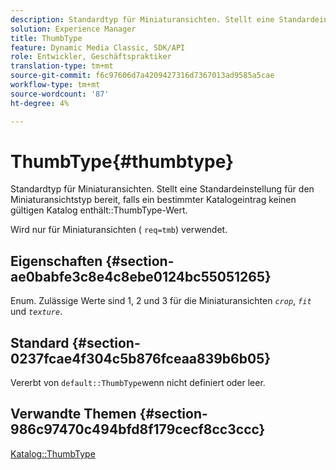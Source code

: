 ```yaml
---
description: Standardtyp für Miniaturansichten. Stellt eine Standardeinstellung für den Miniaturansichtstyp bereit, falls ein bestimmter Katalogeintrag keinen gültigen Wert für den Typ "ThumbType"enthält.
solution: Experience Manager
title: ThumbType
feature: Dynamic Media Classic, SDK/API
role: Entwickler, Geschäftspraktiker
translation-type: tm+mt
source-git-commit: f6c97606d7a4209427316d7367013ad9585a5cae
workflow-type: tm+mt
source-wordcount: '87'
ht-degree: 4%

---
```



# ThumbType{#thumbtype}

Standardtyp für Miniaturansichten. Stellt eine Standardeinstellung für den Miniaturansichtstyp bereit, falls ein bestimmter Katalogeintrag keinen gültigen Katalog enthält::ThumbType-Wert.

Wird nur für Miniaturansichten ( `req=tmb`) verwendet.

## Eigenschaften {#section-ae0babfe3c8e4c8ebe0124bc55051265}

Enum. Zulässige Werte sind 1, 2 und 3 für die Miniaturansichten *`crop`*, *`fit`* und *`texture`*.

## Standard {#section-0237fcae4f304c5b876fceaa839b6b05}

Vererbt von `default::ThumbType`wenn nicht definiert oder leer.

## Verwandte Themen {#section-986c97470c494bfd8f179cecf8cc3ccc}

[Katalog::ThumbType](../../../../../is-api/image-catalog/image-serving-api-ref/c-image-catalog-reference/c-image-svg-data-reference/c-image-data-reference/r-thumbtype-cat.md#reference-41149ddffc8749cba2f8d9c8e2611e03)
